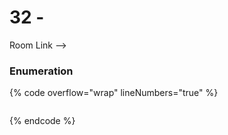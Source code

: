 # 32 -

Room Link -->&#x20;

### Enumeration

{% code overflow="wrap" lineNumbers="true" %}
```bash
```
{% endcode %}























